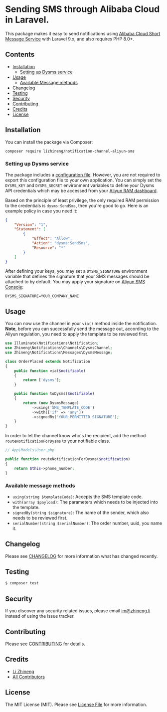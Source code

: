 # Sending SMS through Alibaba Cloud in Laravel.

This package makes it easy to send notifications using [Alibaba Cloud Short Message Service](https://cn.aliyun.com/product/sms) with Laravel 9.x, and also requires PHP 8.0+.

## Contents

- [Installation](#installation)
	- [Setting up Dysms service](#setting-up-dysms-service)
- [Usage](#usage)
	- [Available Message methods](#available-message-methods)
- [Changelog](#changelog)
- [Testing](#testing)
- [Security](#security)
- [Contributing](#contributing)
- [Credits](#credits)
- [License](#license)

## Installation

You can install the package via Composer:

```bash
composer require lizhineng/notification-channel-aliyun-sms
```

### Setting up Dysms service

The package includes a [configuration file](config/dysms.php). However, you are not required to export this configuration file to your own application. You can simply set the `DYSMS_KEY` and `DYSMS_SECRET` environment variables to define your Dysms API credentials which may be accessed from your [Aliyun RAM dashboard](https://ram.console.aliyun.com).

Based on the principle of least privilege, the only required RAM permission to the credentials is `dysms:SendSms`, then you're good to go. Here is an example policy in case you need it:

```json
{
    "Version": "1",
    "Statement": [
        {
            "Effect": "Allow",
            "Action": "dysms:SendSms",
            "Resource": "*"
        }
    ]
}
```

After defining your keys, you may set a `DYSMS_SIGNATURE` environment variable that defines the signature that your SMS messages should be attached to by default. You may apply your signature on [Aliyun SMS Console](https://dysms.console.aliyun.com):

```dotenv
DYSMS_SIGNATURE=YOUR_COMPANY_NAME
```

## Usage

You can now use the channel in your `via()` method inside the notification. **Note**, before you can successfully send the message out, according to the Aliyun regulation, you need to apply the template to be reviewed first.

```php
use Illuminate\Notifications\Notification;
use Zhineng\Notifications\Channels\DysmsChannel;
use Zhineng\Notifications\Messages\DysmsMessage;

class OrderPlaced extends Notification
{
    public function via($notifiable)
    {
        return ['dysms'];
    }

    public function toDysms($notifiable)
    {
        return (new DysmsMessage)
            ->using('SMS_TEMPLATE_CODE')
            ->with(['if' => 'any'])
            ->signedBy('YOUR_PERMITTED_SIGNATURE');
    }   
}
```

In order to let the channel know who's the recipient, add the method `routeNotificationForDysms` to your notifiable class.

```php
// App\Models\User.php

public function routeNotificationForDysms($notification)
{
    return $this->phone_number;
}
```

### Available message methods

* `using(string $templateCode)`: Accepts the SMS template code.
* `with(array $payload)`: The parameters which needs to be injected into the template.
* `signedBy(string $signature)`: The name of the sender, which also needs to be reviewed first.
* `serialNumber(string $serialNumber)`: The order number, uuid, you name it.

## Changelog

Please see [CHANGELOG](CHANGELOG.md) for more information what has changed recently.

## Testing

``` bash
$ composer test
```

## Security

If you discover any security related issues, please email im@zhineng.li instead of using the issue tracker.

## Contributing

Please see [CONTRIBUTING](CONTRIBUTING.md) for details.

## Credits

- [Li Zhineng](https://github.com/lizhineng)
- [All Contributors](../../contributors)

## License

The MIT License (MIT). Please see [License File](LICENSE.md) for more information.
